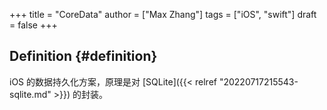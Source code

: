 +++
title = "CoreData"
author = ["Max Zhang"]
tags = ["iOS", "swift"]
draft = false
+++

## Definition {#definition}

iOS 的数据持久化方案，原理是对 [SQLite]({{< relref "20220717215543-sqlite.md" >}}) 的封装。
